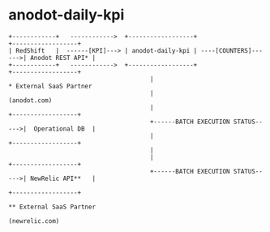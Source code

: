# anodot-daily-kpi

    +------------+   ------------>  +------------------+                      +------------------+
    | RedShift   |  ------[KPI]---> | anodot-daily-kpi | ----[COUNTERS]------>| Anodot REST API* |
    +------------+   ------------>  +------------------+                      +------------------+
                                           |                                      * External SaaS Partner 
                                           |                                      (anodot.com)
                                           |                                  +------------------+
                                           +------BATCH EXECUTION STATUS----->|  Operational DB  |
                                           |                                  +------------------+
                                           |
                                           |                                  +------------------+
                                           +------BATCH EXECUTION STATUS----->| NewRelic API**   |
                                                                              +------------------+
                                                                                  ** External SaaS Partner
                                                                                  (newrelic.com)